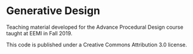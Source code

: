 # Generative Design

Teaching material developed for the Advance Procedural Design course taught at EEMI in Fall 2019.

This code is published under a Creative Commons Attribution 3.0 license.
